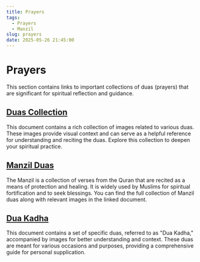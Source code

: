 ```yaml
---
title: Prayers
tags:
  - Prayers
  - Manzil
slug: prayers
date: 2025-05-26 21:45:00
---
```


# Prayers

This section contains links to important collections of duas (prayers) that are significant for spiritual reflection and guidance.

## [Duas Collection](paryers-collection)

This document contains a rich collection of images related to various duas. These images provide visual context and can serve as a helpful reference for understanding and reciting the duas. Explore this collection to deepen your spiritual practice.

## [Manzil Duas](manzil)

The Manzil is a collection of verses from the Quran that are recited as a means of protection and healing. It is widely used by Muslims for spiritual fortification and to seek blessings. You can find the full collection of Manzil duas along with relevant images in the linked document.

## [Dua Kadha](dua-kadha)

This document contains a set of specific duas, referred to as "Dua Kadha," accompanied by images for better understanding and context. These duas are meant for various occasions and purposes, providing a comprehensive guide for personal supplication.
